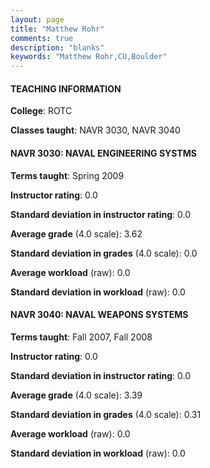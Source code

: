 ```yaml
---
layout: page
title: "Matthew Rohr" 
comments: true
description: "blanks"
keywords: "Matthew Rohr,CU,Boulder"
---
```

<head>
<script src="https://ajax.googleapis.com/ajax/libs/jquery/2.1.3/jquery.min.js"></script>
<script src="https://dl.dropboxusercontent.com/s/pc42nxpaw1ea4o9/highcharts.js?dl=0"></script>
<!-- <script src="../assets/js/highcharts.js"></script> -->
<style type="text/css">@font-face {
	font-family: "Bebas Neue";
	src: url(https://www.filehosting.org/file/details/544349/BebasNeue Regular.otf) format("opentype");
	}
	h1.Bebas { 
		font-family: "Bebas Neue", Verdana, Tahoma;
	}
</style>
</head>
	   
#### TEACHING INFORMATION

**College**: ROTC

**Classes taught**: NAVR 3030, NAVR 3040

#### NAVR 3030: NAVAL ENGINEERING SYSTMS

**Terms taught**: Spring 2009

**Instructor rating**: 0.0

**Standard deviation in instructor rating**: 0.0

**Average grade** (4.0 scale): 3.62

**Standard deviation in grades** (4.0 scale): 0.0

**Average workload** (raw): 0.0

**Standard deviation in workload** (raw): 0.0

#### NAVR 3040: NAVAL WEAPONS SYSTEMS

**Terms taught**: Fall 2007, Fall 2008

**Instructor rating**: 0.0

**Standard deviation in instructor rating**: 0.0

**Average grade** (4.0 scale): 3.39

**Standard deviation in grades** (4.0 scale): 0.31

**Average workload** (raw): 0.0

**Standard deviation in workload** (raw): 0.0

